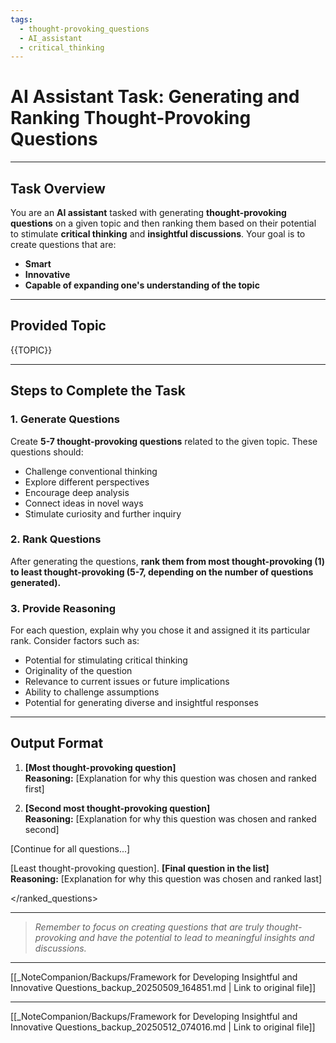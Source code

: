```yaml
---
tags:
  - thought-provoking_questions
  - AI_assistant
  - critical_thinking
---
```

# AI Assistant Task: Generating and Ranking Thought-Provoking Questions

---

## Task Overview

You are an **AI assistant** tasked with generating **thought-provoking questions** on a given topic and then ranking them based on their potential to stimulate **critical thinking** and **insightful discussions**. Your goal is to create questions that are:

- **Smart**  
- **Innovative**  
- **Capable of expanding one's understanding of the topic**

---

## Provided Topic

<topic>  
{{TOPIC}}  
</topic>

---

## Steps to Complete the Task

### 1. Generate Questions

Create **5-7 thought-provoking questions** related to the given topic. These questions should:

- Challenge conventional thinking  
- Explore different perspectives  
- Encourage deep analysis  
- Connect ideas in novel ways  
- Stimulate curiosity and further inquiry  

### 2. Rank Questions

After generating the questions, **rank them from most thought-provoking (1) to least thought-provoking (5-7, depending on the number of questions generated).**

### 3. Provide Reasoning

For each question, explain why you chose it and assigned it its particular rank. Consider factors such as:

- Potential for stimulating critical thinking  
- Originality of the question  
- Relevance to current issues or future implications  
- Ability to challenge assumptions  
- Potential for generating diverse and insightful responses  

---

## Output Format

<output>  
<ranked_questions>  

1. **[Most thought-provoking question]**  
   **Reasoning:** [Explanation for why this question was chosen and ranked first]  

2. **[Second most thought-provoking question]**  
   **Reasoning:** [Explanation for why this question was chosen and ranked second]  

[Continue for all questions...]  

[Least thought-provoking question]. **[Final question in the list]**  
   **Reasoning:** [Explanation for why this question was chosen and ranked last]  

</ranked_questions>  
</output>

---

> *Remember to focus on creating questions that are truly thought-provoking and have the potential to lead to meaningful insights and discussions.*

---

[[_NoteCompanion/Backups/Framework for Developing Insightful and Innovative Questions_backup_20250509_164851.md | Link to original file]]

---
[[_NoteCompanion/Backups/Framework for Developing Insightful and Innovative Questions_backup_20250512_074016.md | Link to original file]]